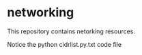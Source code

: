 # networking
This repository contains netorking resources.

Notice the python cidrlist.py.txt code file
